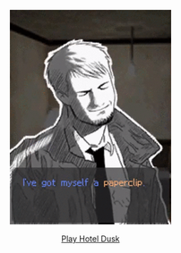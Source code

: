 <p align="center">
    <img src="./img/paperclip.gif" alt="animated"/>
    <p align="center">
        <a href="https://youtu.be/-qM2_rT4nQE?t=2404">Play Hotel Dusk</a>
    </p>
</p>
